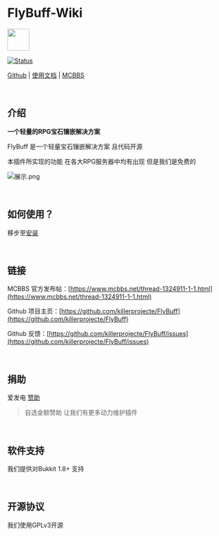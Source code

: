 # FlyBuff-Wiki

<img src="https://attachment.mcbbs.net/data/myattachment/forum/202204/13/162904cvm6hh6lh6735yrr.png" width="50px" />

<br />

[![Status](https://img.shields.io/badge/License-GPL-green.svg)](https://github.com/killerprojecte/FlyBuff)

[Github](https://github.com/killerprojecte/FlyBuff) | [使用文档](https://flybuff.rgbmc.ml) | [MCBBS](https://www.mcbbs.net/thread-1324911-1-1.html)

<br />

## 介绍

**一个轻量的RPG宝石镶嵌解决方案**

FlyBuff 是一个轻量宝石镶嵌解决方案 且代码开源

本插件所实现的功能 在各大RPG服务器中均有出现 但是我们是免费的

![展示.png](https://s1.328888.xyz/2022/04/09/XO5iq.gif)

<br />

## 如何使用？

移步至[安装](INSTALL.md)

<br />

## 链接

MCBBS 官方发布帖：[https://www.mcbbs.net/thread-1324911-1-1.html](https://www.mcbbs.net/thread-1324911-1-1.html)

Github 项目主页：[https://github.com/killerprojecte/FlyBuff](https://github.com/killerprojecte/FlyBuff)

Github 反馈：[https://github.com/killerprojecte/FlyBuff/issues](https://github.com/killerprojecte/FlyBuff/issues)

<br />

## 捐助

爱发电 [赞助](https://afdian.net/@xiii-era)

> 自选金额赞助 让我们有更多动力维护插件

<br />

## 软件支持

我们提供对Bukkit 1.8+ 支持

<br />

## 开源协议

我们使用GPLv3开源
